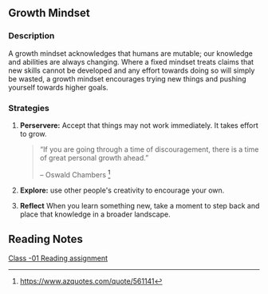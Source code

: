 
## Growth Mindset

### Description

A growth mindset acknowledges that humans are mutable; our knowledge and abilities are always changing. Where a fixed mindset treats claims that new skills cannot be developed and any effort towards doing so will simply be wasted, a growth mindset encourages trying new things and pushing yourself towards higher goals.

### Strategies

1. **Perservere:** Accept that things may not work immediately. It takes effort to grow.

    > “If you are going through a time of discouragement, there is a time of great personal growth ahead.”
    > 
    > – Oswald Chambers [^1]

3. **Explore:** use other people's creativity to encourage your own.
4. **Reflect** When you learn something new, take a moment to step back and place that knowledge in a broader landscape.

[^1]: <https://www.azquotes.com/quote/561141>

## Reading Notes

[Class -01 Reading assignment](Reading-Notes-102/Reading-01.md)
